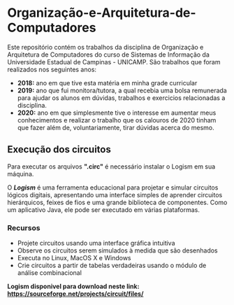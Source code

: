 # Organização-e-Arquitetura-de-Computadores
Este repositório contém os trabalhos da disciplina de Organização e Arquitetura de Computadores do curso de Sistemas de Informação da Universidade Estadual de Campinas - UNICAMP.
São trabalhos que foram realizados nos seguintes anos:
- **2018:** ano em que tive esta matéria em minha grade curricular
- **2019:** ano que fui monitora/tutora, a qual recebia uma bolsa remunerada para ajudar os alunos em dúvidas, trabalhos e exercicios relacionadas a disciplina.
- **2020:** ano em que simplesmente tive o interesse em aumentar meus conhecimentos e realizar o trabalho que os calouros de 2020 tinham que fazer além de, voluntariamente, tirar dúvidas acerca do mesmo.

## Execução dos circuitos

Para executar os arquivos **".circ"** é necessário instalar o Logism em sua máquina.

O **_Logism_** é uma ferramenta educacional para projetar e simular circuitos lógicos digitais, apresentando uma interface simples de aprender circuitos hierárquicos, feixes de fios e uma grande biblioteca de componentes. Como um aplicativo Java, ele pode ser executado em várias plataformas.

### Recursos
- Projete circuitos usando uma interface gráfica intuitiva
- Observe os circuitos serem simulados à medida que são desenhados
- Executa no Linux, MacOS X e Windows
- Crie circuitos a partir de tabelas verdadeiras usando o módulo de análise combinacional

**Logism disponivel para download neste link: https://sourceforge.net/projects/circuit/files/**



